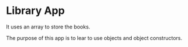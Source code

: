 # Library App

It uses an array to store the books.

The purpose of this app is to lear to use objects and object constructors.